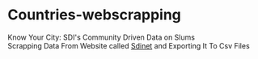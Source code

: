 # Countries-webscrapping
Know Your City: SDI's Community Driven Data on Slums \
Scrapping Data From Website called [Sdinet](https://sdinet.org/) and Exporting It To Csv Files
